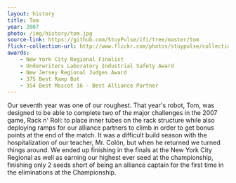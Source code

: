 ```yaml
---
layout: history
title: Tom
year: 2007
photo: /img/history/tom.jpg
source-link: https://github.com/StuyPulse/ifi/tree/master/tom
flickr-collection-url: http://www.flickr.com/photos/stuypulse/collections/72157632646273578/
awards:
    - New York City Regional Finalist
    - Underwriters Laboratory Industrial Safety Award
    - New Jersey Regional Judges Award
    - 375 Best Ramp Bot
    - 354 Best Mascot 16 - Best Alliance Partner
---
```

Our seventh year was one of our roughest. That year's robot, Tom, was designed to be able to complete two of the major challenges in the 2007 game, Rack n' Roll: to place inner tubes on the rack structure while also deploying ramps for our alliance partners to climb in order to get bonus points at the end of the match. It was a difficult build season with the hospitalization of our teacher, Mr. Colón, but when he returned we turned things around. We ended up finishing in the finals at the New York City Regional as well as earning our highest ever seed at the championship, finishing only 2 seeds short of being an alliance captain for the first time in the eliminations at the Championship.
